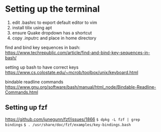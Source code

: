 # Setting up the terminal
1. edit .bashrc to export default editor to vim
2. install tilix using apt 
3. ensure Quake dropdown has a shortcut
4. copy .inputrc and place in home directory


find and bind key sequences in bash:
https://www.techrepublic.com/article/find-and-bind-key-sequences-in-bash/

setting up bash to have correct keys
https://www.cs.colostate.edu/~mcrob/toolbox/unix/keyboard.html

bindable readline commands
https://www.gnu.org/software/bash/manual/html_node/Bindable-Readline-Commands.html

## Setting up fzf
https://github.com/junegunn/fzf/issues/1866
`$ dpkg -L fzf | grep bindings`
`$ . /usr/share/doc/fzf/examples/key-bindings.bash`


